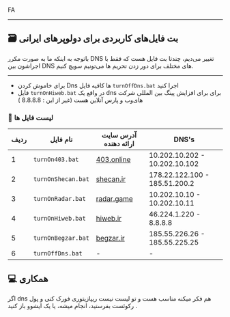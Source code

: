 FA

-----

## 🗃️ بت فایل‌های کاربردی برای دولوپرهای ایرانی

باتوجه به اینکه ما به صورت مکرر DNS تغییر می‌د‌یم، چندتا بت فایل هست که فقط با اجراشون بین DNS های مختلف برای دور زدن تحریم ها می‌تونیم سویچ کنیم. 

---

* برای خاموش کردن Dns  ها کافیه فایل `turnOffDns.bat` اجرا کنید
* فایل `turnOnHiweb.bat` در واقع یک dns برای برای افزایش پینگ بین المللی شرکت های‌وب و پارس آنلاین هست (غیر از این : 8.8.8.8 )

### 📂 لیست فایل ها 

| ردیف | نام فایل           | آدرس سایت ارائه دهنده             | DNS's                         |
| ---- | ------------------ | --------------------------------- | ----------------------------- |
| 1    | `turnOn403.bat`    | [403.online](https://403.online/) | 10.202.10.202 - 10.202.10.102 |
| 2    | `turnOnShecan.bat` | [shecan.ir](https://shecan.ir/)   | 178.22.122.100 - 185.51.200.2 |
| 3    | `turnOnRadar.bat`  | [radar.game](https://radar.game/) | 10.202.10.10 - 10.202.10.11   |
| 4    | `turnOnHiweb.bat`  | [hiweb.ir](https://www.hiweb.ir/) | 46.224.1.220 - 8.8.8.8        |
| 5    | `turnOnBegzar.bat` | [begzar.ir](https://begzar.ir/)   | 185.55.226.26 - 185.55.225.25 |
| 6    | `turnOffDns.bat`   | -                                 | -                             |





## 💻 همکاری 

اگر dns هم فکر میکنه مناسب هست و تو لیست نیست ریپازیتوری فورک کنی و پول رکوئست بفرستید، انجام میشه، یا یک ایشوو باز کنید . 

